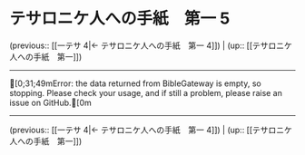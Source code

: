 # テサロニケ人への手紙　第一 5

(previous:: [[一テサ 4|← テサロニケ人への手紙　第一 4]]) | (up:: [[テサロニケ人への手紙　第一]])

***
[0;31;49mError: the data returned from BibleGateway is empty, so stopping. Please check your usage, and if still a problem, please raise an issue on GitHub.[0m

***

(previous:: [[一テサ 4|← テサロニケ人への手紙　第一 4]]) | (up:: [[テサロニケ人への手紙　第一]])
